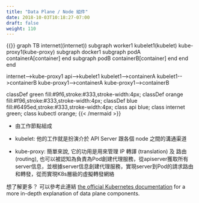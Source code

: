 ```yaml
---
title: "Data Plane / Node 組件"
date: 2018-10-03T10:18:27-07:00
draft: false
weight: 110
---
```


{{<mermaid>}}
graph TB
internet((internet))
    subgraph worker1
      kubelet1(kubelet)
      kube-proxy1(kube-proxy)
      subgraph docker1
        subgraph podA
          containerA[container]
        end
        subgraph podB
          containerB[container]
        end
      end
    end

  internet-->kube-proxy1
  api-->kubelet1
  kubelet1-->containerA
  kubelet1-->containerB
  kube-proxy1-->containerA
  kube-proxy1-->containerB

  classDef green fill:#9f6,stroke:#333,stroke-width:4px;
  classDef orange fill:#f96,stroke:#333,stroke-width:4px;
  classDef blue fill:#6495ed,stroke:#333,stroke-width:4px;
  class api blue;
  class internet green;
  class kubectl orange;
{{< /mermaid >}}

* 由工作節點組成

* kubelet: 他的工作就是扮演介於 API Server 跟各個 node 之間的溝通渠道

* kube-proxy: 簡單來說, 它的功用是用來管理 IP 轉譯 (translation) 及 路由 (routing), 也可以被認知為負責為Pod創建代理服務，從apiserver獲取所有server信息，並根據server信息創建代理服務，實現server到Pod的請求路由和轉發，從而實現K8s層級的虛擬轉發網絡

想了解更多？  可以參考此連結 [the official Kubernetes documentation](https://kubernetes.io/docs/concepts/overview/components/#node-components) for a more in-depth explanation of data plane components.
